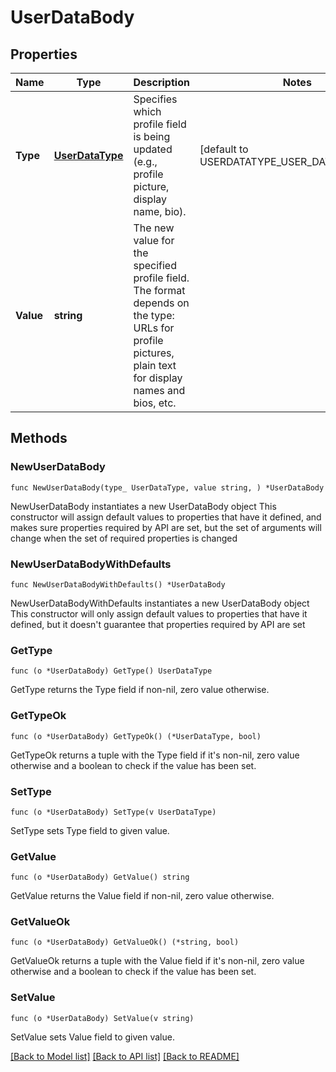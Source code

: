 # UserDataBody

## Properties

Name | Type | Description | Notes
------------ | ------------- | ------------- | -------------
**Type** | [**UserDataType**](UserDataType.md) | Specifies which profile field is being updated (e.g., profile picture, display name, bio). | [default to USERDATATYPE_USER_DATA_TYPE_PFP]
**Value** | **string** | The new value for the specified profile field. The format depends on the type: URLs for profile pictures, plain text for display names and bios, etc. | 

## Methods

### NewUserDataBody

`func NewUserDataBody(type_ UserDataType, value string, ) *UserDataBody`

NewUserDataBody instantiates a new UserDataBody object
This constructor will assign default values to properties that have it defined,
and makes sure properties required by API are set, but the set of arguments
will change when the set of required properties is changed

### NewUserDataBodyWithDefaults

`func NewUserDataBodyWithDefaults() *UserDataBody`

NewUserDataBodyWithDefaults instantiates a new UserDataBody object
This constructor will only assign default values to properties that have it defined,
but it doesn't guarantee that properties required by API are set

### GetType

`func (o *UserDataBody) GetType() UserDataType`

GetType returns the Type field if non-nil, zero value otherwise.

### GetTypeOk

`func (o *UserDataBody) GetTypeOk() (*UserDataType, bool)`

GetTypeOk returns a tuple with the Type field if it's non-nil, zero value otherwise
and a boolean to check if the value has been set.

### SetType

`func (o *UserDataBody) SetType(v UserDataType)`

SetType sets Type field to given value.


### GetValue

`func (o *UserDataBody) GetValue() string`

GetValue returns the Value field if non-nil, zero value otherwise.

### GetValueOk

`func (o *UserDataBody) GetValueOk() (*string, bool)`

GetValueOk returns a tuple with the Value field if it's non-nil, zero value otherwise
and a boolean to check if the value has been set.

### SetValue

`func (o *UserDataBody) SetValue(v string)`

SetValue sets Value field to given value.



[[Back to Model list]](../README.md#documentation-for-models) [[Back to API list]](../README.md#documentation-for-api-endpoints) [[Back to README]](../README.md)


